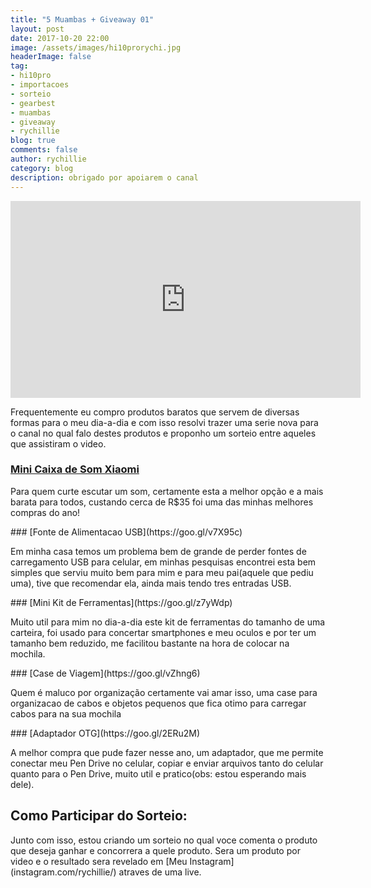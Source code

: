 ```yaml
---
title: "5 Muambas + Giveaway 01"
layout: post
date: 2017-10-20 22:00
image: /assets/images/hi10prorychi.jpg
headerImage: false
tag:
- hi10pro
- importacoes
- sorteio
- gearbest
- muambas
- giveaway
- rychillie
blog: true
comments: false
author: rychillie
category: blog
description: obrigado por apoiarem o canal
---
```


<iframe width="560" height="315" src="https://www.youtube.com/embed/YAOZQZNpoyA" frameborder="0" allowfullscreen></iframe>

<p>Frequentemente eu compro produtos baratos que servem de diversas formas para o meu dia-a-dia e com isso resolvi trazer uma serie nova para o canal no qual falo destes produtos e proponho um sorteio entre aqueles que assistiram o video.</p>

### [Mini Caixa de Som Xiaomi](https://goo.gl/uAC9nD)
<p>Para quem curte escutar um som, certamente esta a melhor opção e a mais barata para todos, custando cerca de R$35 foi uma das minhas melhores compras do ano!</p>
### [Fonte de Alimentacao USB](https://goo.gl/v7X95c)
<p>Em minha casa temos um problema bem de grande de perder fontes de carregamento USB para celular, em minhas pesquisas encontrei esta bem simples que serviu muito bem para mim e para meu pai(aquele que pediu uma), tive que recomendar ela, ainda mais tendo tres entradas USB.</p>
### [Mini Kit de Ferramentas](https://goo.gl/z7yWdp)
<p>Muito util para mim no dia-a-dia este kit de ferramentas do tamanho de uma carteira, foi usado para concertar smartphones e meu oculos e por ter um tamanho bem reduzido, me facilitou bastante na hora de colocar na mochila.</p>
### [Case de Viagem](https://goo.gl/vZhng6)
<p>Quem é maluco por organização certamente vai amar isso, uma case para organizacao de cabos e objetos pequenos que fica otimo para carregar cabos para na sua mochila</p>
### [Adaptador OTG](https://goo.gl/2ERu2M)
<p>A melhor compra que pude fazer nesse ano, um adaptador, que me permite conectar meu Pen Drive no celular, copiar e enviar arquivos tanto do celular quanto para o Pen Drive, muito util e pratico(obs: estou esperando mais dele).</p>


## Como Participar do Sorteio:
<p>Junto com isso, estou criando um sorteio no qual voce comenta o produto que deseja ganhar e concorrera a quele produto. Sera um produto por video e o resultado sera revelado em [Meu Instagram](instagram.com/rychillie/) atraves de uma live.</p>

